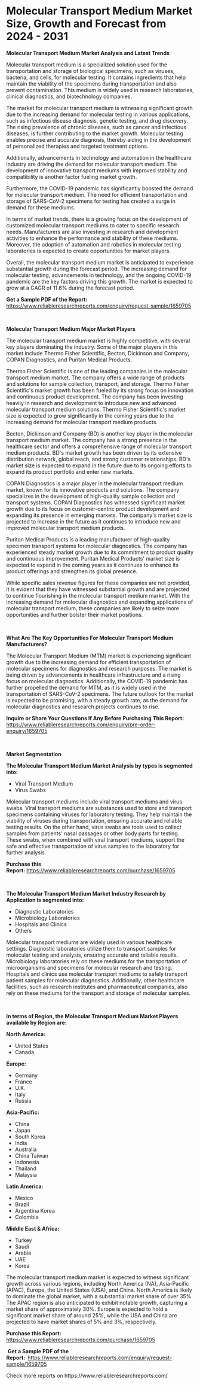 <p><h1>Molecular Transport Medium Market Size, Growth and Forecast from 2024 - 2031</h1></p><p><strong>Molecular Transport Medium Market Analysis and Latest Trends</strong></p>
<p><p>Molecular transport medium is a specialized solution used for the transportation and storage of biological specimens, such as viruses, bacteria, and cells, for molecular testing. It contains ingredients that help maintain the viability of the specimens during transportation and also prevent contamination. This medium is widely used in research laboratories, clinical diagnostics, and biotechnology companies.</p><p>The market for molecular transport medium is witnessing significant growth due to the increasing demand for molecular testing in various applications, such as infectious disease diagnosis, genetic testing, and drug discovery. The rising prevalence of chronic diseases, such as cancer and infectious diseases, is further contributing to the market growth. Molecular testing enables precise and accurate diagnosis, thereby aiding in the development of personalized therapies and targeted treatment options.</p><p>Additionally, advancements in technology and automation in the healthcare industry are driving the demand for molecular transport medium. The development of innovative transport mediums with improved stability and compatibility is another factor fueling market growth.</p><p>Furthermore, the COVID-19 pandemic has significantly boosted the demand for molecular transport medium. The need for efficient transportation and storage of SARS-CoV-2 specimens for testing has created a surge in demand for these mediums.</p><p>In terms of market trends, there is a growing focus on the development of customized molecular transport mediums to cater to specific research needs. Manufacturers are also investing in research and development activities to enhance the performance and stability of these mediums. Moreover, the adoption of automation and robotics in molecular testing laboratories is expected to create opportunities for market players.</p><p>Overall, the molecular transport medium market is anticipated to experience substantial growth during the forecast period. The increasing demand for molecular testing, advancements in technology, and the ongoing COVID-19 pandemic are the key factors driving this growth. The market is expected to grow at a CAGR of 11.6% during the forecast period.</p></p>
<p><strong>Get a Sample PDF of the Report:&nbsp;</strong> <a href="https://www.reliableresearchreports.com/enquiry/request-sample/1659705">https://www.reliableresearchreports.com/enquiry/request-sample/1659705</a></p>
<p>&nbsp;</p>
<p><strong>Molecular Transport Medium Major Market Players</strong></p>
<p><p>The molecular transport medium market is highly competitive, with several key players dominating the industry. Some of the major players in this market include Thermo Fisher Scientific, Becton, Dickinson and Company, COPAN Diagnostics, and Puritan Medical Products.</p><p>Thermo Fisher Scientific is one of the leading companies in the molecular transport medium market. The company offers a wide range of products and solutions for sample collection, transport, and storage. Thermo Fisher Scientific's market growth has been fueled by its strong focus on innovation and continuous product development. The company has been investing heavily in research and development to introduce new and advanced molecular transport medium solutions. Thermo Fisher Scientific's market size is expected to grow significantly in the coming years due to the increasing demand for molecular transport medium products.</p><p>Becton, Dickinson and Company (BD) is another key player in the molecular transport medium market. The company has a strong presence in the healthcare sector and offers a comprehensive range of molecular transport medium products. BD's market growth has been driven by its extensive distribution network, global reach, and strong customer relationships. BD's market size is expected to expand in the future due to its ongoing efforts to expand its product portfolio and enter new markets.</p><p>COPAN Diagnostics is a major player in the molecular transport medium market, known for its innovative products and solutions. The company specializes in the development of high-quality sample collection and transport systems. COPAN Diagnostics has witnessed significant market growth due to its focus on customer-centric product development and expanding its presence in emerging markets. The company's market size is projected to increase in the future as it continues to introduce new and improved molecular transport medium products.</p><p>Puritan Medical Products is a leading manufacturer of high-quality specimen transport systems for molecular diagnostics. The company has experienced steady market growth due to its commitment to product quality and continuous improvement. Puritan Medical Products' market size is expected to expand in the coming years as it continues to enhance its product offerings and strengthen its global presence.</p><p>While specific sales revenue figures for these companies are not provided, it is evident that they have witnessed substantial growth and are projected to continue flourishing in the molecular transport medium market. With the increasing demand for molecular diagnostics and expanding applications of molecular transport medium, these companies are likely to seize more opportunities and further bolster their market positions.</p></p>
<p>&nbsp;</p>
<p><strong>What Are The Key Opportunities For Molecular Transport Medium Manufacturers?</strong></p>
<p><p>The Molecular Transport Medium (MTM) market is experiencing significant growth due to the increasing demand for efficient transportation of molecular specimens for diagnostics and research purposes. The market is being driven by advancements in healthcare infrastructure and a rising focus on molecular diagnostics. Additionally, the COVID-19 pandemic has further propelled the demand for MTM, as it is widely used in the transportation of SARS-CoV-2 specimens. The future outlook for the market is expected to be promising, with a steady growth rate, as the demand for molecular diagnostics and research projects continues to rise.</p></p>
<p><strong>Inquire or Share Your Questions If Any Before Purchasing This Report:</strong> <a href="https://www.reliableresearchreports.com/enquiry/pre-order-enquiry/1659705">https://www.reliableresearchreports.com/enquiry/pre-order-enquiry/1659705</a></p>
<p>&nbsp;</p>
<p><strong>Market Segmentation</strong></p>
<p><strong>The Molecular Transport Medium Market Analysis by types is segmented into:</strong></p>
<p><ul><li>Viral Transport Medium</li><li>Virus Swabs</li></ul></p>
<p><p>Molecular transport mediums include viral transport mediums and virus swabs. Viral transport mediums are substances used to store and transport specimens containing viruses for laboratory testing. They help maintain the viability of viruses during transportation, ensuring accurate and reliable testing results. On the other hand, virus swabs are tools used to collect samples from patients' nasal passages or other body parts for testing. These swabs, when combined with viral transport mediums, support the safe and effective transportation of virus samples to the laboratory for further analysis.</p></p>
<p><strong>Purchase this Report:&nbsp;</strong><a href="https://www.reliableresearchreports.com/purchase/1659705">https://www.reliableresearchreports.com/purchase/1659705</a></p>
<p>&nbsp;</p>
<p><strong>The Molecular Transport Medium Market Industry Research by Application is segmented into:</strong></p>
<p><ul><li>Diagnostic Laboratories</li><li>Microbiology Laboratories</li><li>Hospitals and Clinics</li><li>Others</li></ul></p>
<p><p>Molecular transport mediums are widely used in various healthcare settings. Diagnostic laboratories utilize them to transport samples for molecular testing and analysis, ensuring accurate and reliable results. Microbiology laboratories rely on these mediums for the transportation of microorganisms and specimens for molecular research and testing. Hospitals and clinics use molecular transport mediums to safely transport patient samples for molecular diagnostics. Additionally, other healthcare facilities, such as research institutes and pharmaceutical companies, also rely on these mediums for the transport and storage of molecular samples.</p></p>
<p>&nbsp;</p>
<p><strong>In terms of Region, the Molecular Transport Medium Market Players available by Region are:</strong></p>
<p>
    <p> <strong> North America: </strong>
        <ul>
            <li>United States</li>
            <li>Canada</li>
        </ul>
        </p> 
    <p> <strong> Europe: </strong>
        <ul>
            <li>Germany</li>
            <li>France</li>
            <li>U.K.</li>
            <li>Italy</li>
            <li>Russia</li>
        </ul>
        </p> 
    <p> <strong> Asia-Pacific: </strong>
        <ul>
            <li>China</li>
            <li>Japan</li>
            <li>South Korea</li>
            <li>India</li>
            <li>Australia</li>
            <li>China Taiwan</li>
            <li>Indonesia</li>
            <li>Thailand</li>
            <li>Malaysia</li>
        </ul>
        </p> 
    <p> <strong> Latin America: </strong>
        <ul>
            <li>Mexico</li>
            <li>Brazil</li>
            <li>Argentina Korea</li>
            <li>Colombia</li>
        </ul>
        </p> 
    <p> <strong> Middle East & Africa: </strong>
        <ul>
            <li>Turkey</li>
            <li>Saudi</li>
            <li>Arabia</li>
            <li>UAE</li>
            <li>Korea</li>
        </ul>
    </p>
    </p>
<p><p>The molecular transport medium market is expected to witness significant growth across various regions, including North America (NA), Asia-Pacific (APAC), Europe, the United States (USA), and China. North America is likely to dominate the global market, with a substantial market share of over 35%. The APAC region is also anticipated to exhibit notable growth, capturing a market share of approximately 30%. Europe is expected to hold a significant market share of around 25%, while the USA and China are projected to have market shares of 5% and 3%, respectively.</p></p>
<p><strong>Purchase this Report: </strong><a href="https://www.reliableresearchreports.com/purchase/1659705">https://www.reliableresearchreports.com/purchase/1659705</a></p>
<p>&nbsp;<strong>Get a Sample PDF of the Report:&nbsp;&nbsp;</strong><a href="https://www.reliableresearchreports.com/enquiry/request-sample/1659705">https://www.reliableresearchreports.com/enquiry/request-sample/1659705</a></p>
<p><strong></strong></p>
<p>Check more reports on https://www.reliableresearchreports.com/</p>